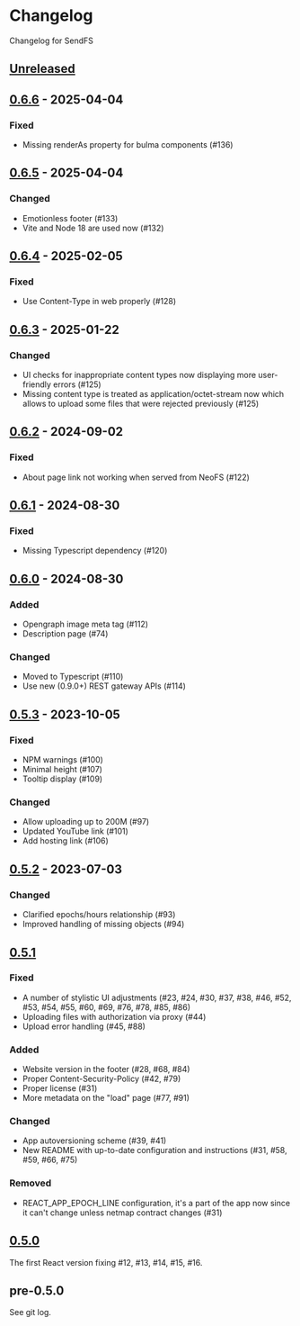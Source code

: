 # Changelog

Changelog for SendFS

## [Unreleased]

## [0.6.6] - 2025-04-04

### Fixed

- Missing renderAs property for bulma components (#136)

## [0.6.5] - 2025-04-04

### Changed

- Emotionless footer (#133)
- Vite and Node 18 are used now (#132)

## [0.6.4] - 2025-02-05

### Fixed

- Use Content-Type in web properly (#128)

## [0.6.3] - 2025-01-22

### Changed

- UI checks for inappropriate content types now displaying more user-friendly errors (#125)
- Missing content type is treated as application/octet-stream now which allows to upload some files that were rejected previously (#125)

## [0.6.2] - 2024-09-02

### Fixed

- About page link not working when served from NeoFS (#122)

## [0.6.1] - 2024-08-30

### Fixed

- Missing Typescript dependency (#120)

## [0.6.0] - 2024-08-30

### Added

- Opengraph image meta tag (#112)
- Description page (#74)

### Changed

- Moved to Typescript (#110)
- Use new (0.9.0+) REST gateway APIs (#114)

## [0.5.3] - 2023-10-05

### Fixed

- NPM warnings (#100)
- Minimal height (#107)
- Tooltip display (#109)

### Changed

- Allow uploading up to 200M (#97)
- Updated YouTube link (#101)
- Add hosting link (#106)

## [0.5.2] - 2023-07-03

### Changed

- Clarified epochs/hours relationship (#93)
- Improved handling of missing objects (#94)

## [0.5.1]

### Fixed

- A number of stylistic UI adjustments (#23, #24, #30, #37, #38, #46, #52, #53, #54, #55, #60, #69, #76, #78, #85, #86)
- Uploading files with authorization via proxy (#44)
- Upload error handling (#45, #88)

### Added

- Website version in the footer (#28, #68, #84)
- Proper Content-Security-Policy (#42, #79)
- Proper license (#31)
- More metadata on the "load" page (#77, #91)

### Changed

- App autoversioning scheme (#39, #41)
- New README with up-to-date configuration and instructions (#31, #58, #59, #66, #75)

### Removed

- REACT_APP_EPOCH_LINE configuration, it's a part of the app now since it can't change unless netmap contract changes (#31)

## [0.5.0]

The first React version fixing #12, #13, #14, #15, #16.

## pre-0.5.0

See git log.

[0.5.0]: https://github.com/nspcc-dev/send-fs-neo-org/compare/v0.2.6...v0.5.0
[0.5.1]: https://github.com/nspcc-dev/send-fs-neo-org/compare/v0.5.0...v0.5.1
[0.5.2]: https://github.com/nspcc-dev/send-fs-neo-org/compare/v0.5.1...v0.5.2
[0.5.3]: https://github.com/nspcc-dev/send-fs-neo-org/compare/v0.5.2...v0.5.3
[0.6.0]: https://github.com/nspcc-dev/send-fs-neo-org/compare/v0.5.3...v0.6.0
[0.6.1]: https://github.com/nspcc-dev/send-fs-neo-org/compare/v0.6.0...v0.6.1
[0.6.2]: https://github.com/nspcc-dev/send-fs-neo-org/compare/v0.6.1...v0.6.2
[0.6.3]: https://github.com/nspcc-dev/send-fs-neo-org/compare/v0.6.2...v0.6.3
[0.6.4]: https://github.com/nspcc-dev/send-fs-neo-org/compare/v0.6.3...v0.6.4
[0.6.5]: https://github.com/nspcc-dev/send-fs-neo-org/compare/v0.6.4...v0.6.5
[0.6.6]: https://github.com/nspcc-dev/send-fs-neo-org/compare/v0.6.5...v0.6.6
[Unreleased]: https://github.com/nspcc-dev/send-fs-neo-org/compare/v0.6.6...master
